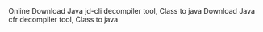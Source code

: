 
<text/>
<text>
<slice color="#1CA4FF" size="20">Online</slice>
</text>

<group>
<action reload="true" visible="[ -e $MODULE_PATH/jd-cli-111 ] &amp;&amp; echo 0 || echo 1">
<title>Jd-cli decompiler</title>
<desc>Download Java jd-cli decompiler tool, Class to java</desc>
<script>
curl -Ls https://github.com/kakathic/Tool-Tool/raw/master/Module/jd-cli-111.zip2 -o $TMPDIR/modun.zip
unzip -oq $TMPDIR/modun.zip -d $START_DIR/data/module
</script>
</action>
</group>

<group>
<action reload="true" visible="[ -e $MODULE_PATH/cfr-111 ] &amp;&amp; echo 0 || echo 1">
<title>Cfr decompiler</title>
<desc>Download Java cfr decompiler tool, Class to java</desc>
<script>
curl -Ls https://github.com/kakathic/Tool-Tool/raw/master/Module/cfr-111.zip2 -o $TMPDIR/modun.zip
unzip -oq $TMPDIR/modun.zip -d $START_DIR/data/module
</script>
</action>
</group>
